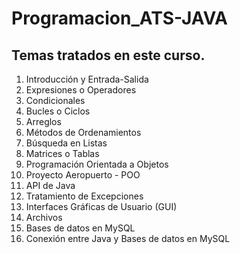 # Programacion_ATS-JAVA

## Temas tratados en este curso.

1. Introducción y Entrada-Salida
2. Expresiones o Operadores
3. Condicionales
4. Bucles o Ciclos
5. Arreglos
6. Métodos de Ordenamientos
7. Búsqueda en Listas
8. Matrices o Tablas
9. Programación Orientada a Objetos
10. Proyecto Aeropuerto - POO
11. API de Java
12. Tratamiento de Excepciones
13. Interfaces Gráficas de Usuario (GUI)
14. Archivos
15. Bases de datos en MySQL
16. Conexión entre Java y Bases de datos en MySQL